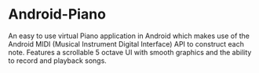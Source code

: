 # Android-Piano
An easy to use virtual Piano application in Android which makes use of the Android MIDI (Musical Instrument Digital Interface) API to construct each note. Features a scrollable 5 octave UI with smooth graphics and the ability to record and playback songs.
